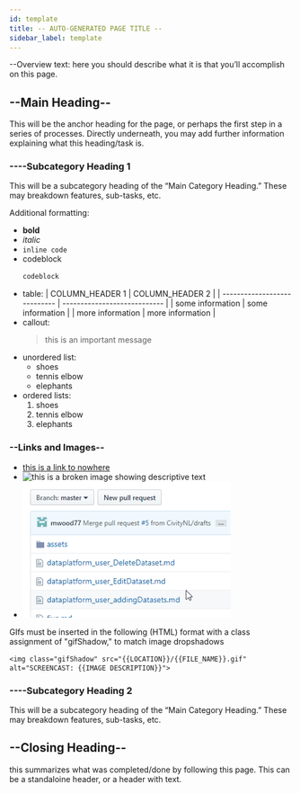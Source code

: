 ```yaml
---
id: template
title: -- AUTO-GENERATED PAGE TITLE --
sidebar_label: template
---
```


--Overview text: here you should describe what it is that you’ll accomplish on this page. 

## --Main Heading-- 
This will be the anchor heading for the page, or perhaps the first step in a series of processes. Directly underneath, you may add further information explaining what this heading/task is.

### ----Subcategory Heading 1
This will be a subcategory heading of the “Main Category Heading.” These may breakdown features, sub-tasks, etc.

Additional formatting:
* **bold**
* *italic*
* `inline code`
* codeblock
    ```sh
    codeblock
    ```
* table:
    | COLUMN_HEADER 1 | COLUMN_HEADER 2  |
    | ----------------------------  | ----------------------------   |
    | some information           | some information             |
    | more information           | more information             |
* callout:
    > this is an important message
* unordered list:
    * shoes
    * tennis elbow
    * elephants
* ordered lists:
    1. shoes
    2. tennis elbow
    3. elephants


### --Links and Images--
* [this is a link to nowhere](#)
* ![this is a broken image showing descriptive text](#)
* <img class="gifShadow" src="assets/README_changeBranch.gif" alt="SCREENCAST: changing branches / this is a functional gif">

GIfs must be inserted in the following (HTML) format with a class assignment of "gifShadow," to match image dropshadows
```
<img class="gifShadow" src="{{LOCATION}}/{{FILE_NAME}}.gif" alt="SCREENCAST: {{IMAGE DESCRIPTION}}">
```

### ----Subcategory Heading 2
This will be a subcategory heading of the “Main Category Heading.” These may breakdown features, sub-tasks, etc.

## --Closing Heading--
this summarizes what was completed/done by following this page. This can be a standaloine header, or a header with text.
